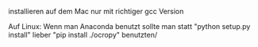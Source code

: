 installieren auf dem Mac nur mit richtiger gcc Version

Auf Linux:
Wenn man Anaconda benutzt sollte man statt "python setup.py install"
lieber "pip install ./ocropy" benutzten/


